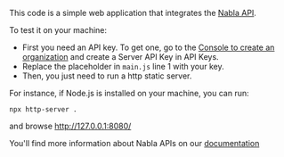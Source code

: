This code is a simple web application that integrates the [Nabla API](https://www.nabla.com/). 

To test it on your machine:
- First you need an API key. To get one, go to the [Console to create an organization](https://pro.nabla.com/copilot-api-signup) and create a Server API Key in API Keys.
- Replace the placeholder in `main.js` line 1 with your key. 
- Then, you just need to run a http static server.  

For instance, if Node.js is installed on your machine, you can run:
```shell
npx http-server .
```
and browse http://127.0.0.1:8080/

You'll find more information about Nabla APIs on our [documentation](https://docs.nabla.com)
